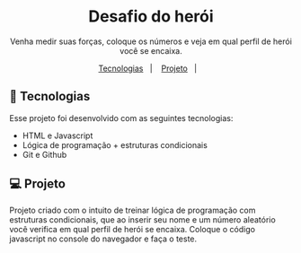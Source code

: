 <h1 align="center"> Desafio do herói </h1>

<p align="center">
Venha medir suas forças, coloque os números e veja em qual perfil de herói você se encaixa. <br/>
</p>

<p align="center">
  <a href="#-tecnologias">Tecnologias</a>&nbsp;&nbsp;&nbsp;|&nbsp;&nbsp;&nbsp;
  <a href="#-projeto">Projeto</a>&nbsp;&nbsp;&nbsp;|&nbsp;&nbsp;&nbsp;
</p>

## 🚀 Tecnologias

Esse projeto foi desenvolvido com as seguintes tecnologias:

- HTML e Javascript
- Lógica de programação + estruturas condicionais
- Git e Github

## 💻 Projeto

Projeto criado com o intuito de treinar lógica de programação com estruturas condicionais, que ao inserir seu nome e um número aleatório você verifica em qual perfil de herói se encaixa. Coloque o código javascript no console do navegador e faça o teste.
